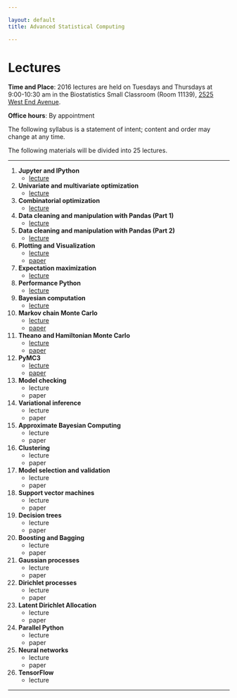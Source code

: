 ```yaml
---

layout: default
title: Advanced Statistical Computing

---
```


# Lectures

**Time and Place**: 2016 lectures are held on Tuesdays and Thursdays at 9:00-10:30 am in the Biostatistics Small Classroom (Room 11139), [2525 West End Avenue](http://bit.ly/17y9ZxH).

**Office hours**: By appointment

The following syllabus is a statement of intent; content and order may change at any time.

The following materials will be divided into 25 lectures.

---

1. **Jupyter and IPython**
    - [lecture](https://github.com/fonnesbeck/Bios8366/blob/master/notebooks/Section0-IPython_and_Jupyter.ipynb)
1. **Univariate and multivariate optimization**
    - [lecture](https://github.com/fonnesbeck/Bios8366/blob/master/notebooks/Section1_1-Univariate-and-Multivariate-Optimization.ipynb)
1. **Combinatorial optimization**
    - [lecture](https://github.com/fonnesbeck/Bios8366/blob/master/notebooks/Section1_2-Combinatorial-Optimization.ipynb)
1. **Data cleaning and manipulation with Pandas (Part 1)**
    - [lecture](https://github.com/fonnesbeck/Bios8366/blob/master/notebooks/Section2_1-Introduction-to-Pandas.ipynb)
1. **Data cleaning and manipulation with Pandas (Part 2)**
    - [lecture](https://github.com/fonnesbeck/Bios8366/blob/master/notebooks/Section2_2-Data-Wrangling-with-Pandas.ipynb)
1. **Plotting and Visualization**
    - [lecture](https://github.com/fonnesbeck/Bios8366/blob/master/notebooks/Section2_3-Plotting-and-Visualization.ipynb)
    - [paper](http://journals.plos.org/ploscompbiol/article?id=10.1371/journal.pcbi.1003833)
1. **Expectation maximization**
    - [lecture](https://github.com/fonnesbeck/Bios8366/blob/master/notebooks/Section3_1-Expectation-Maximization.ipynb)
1. **Performance Python**
    - [lecture](https://github.com/fonnesbeck/Bios8366/blob/master/notebooks/Section3_2-High-Performance-Python.ipynb)
1. **Bayesian computation**
    - [lecture](https://github.com/fonnesbeck/Bios8366/blob/master/notebooks/Section4_1-Bayesian-Computation.ipynb)
1. **Markov chain Monte Carlo**
    - [lecture](https://github.com/fonnesbeck/Bios8366/blob/master/notebooks/Section4_2-MCMC.ipynb)
    - [paper](http://www.mcmchandbook.net/HandbookChapter1.pdf)
1. **Theano and Hamiltonian Monte Carlo**
    - [lecture](https://github.com/fonnesbeck/Bios8366/blob/master/notebooks/Section4_3-Hamiltonian-Monte-Carlo.ipynb)
    - [paper](http://www.mcmchandbook.net/HandbookChapter5.pdf)
1. **PyMC3**
    - [lecture](https://github.com/fonnesbeck/Bios8366/blob/master/notebooks/Section4_4-Introduction-to-PyMC3.ipynb)
    - [paper](https://arxiv.org/abs/1111.4246)
1. **Model checking**
    - lecture
    - paper
1. **Variational inference**
    - lecture
    - paper
1. **Approximate Bayesian Computing**
    - lecture
    - paper
1. **Clustering**
    - lecture
    - paper
1. **Model selection and validation**
    - lecture
    - paper
1. **Support vector machines**
    - lecture
    - paper
1. **Decision trees**
    - lecture
    - paper
1. **Boosting and Bagging**
    - lecture
    - paper
1. **Gaussian processes**
    - lecture
    - paper
1. **Dirichlet processes**
    - lecture
    - paper
1. **Latent Dirichlet Allocation**
    - lecture
    - paper
1. **Parallel Python**
    - lecture 
    - paper
1. **Neural networks**
    - lecture
    - paper
1. **TensorFlow**
    - lecture

---

